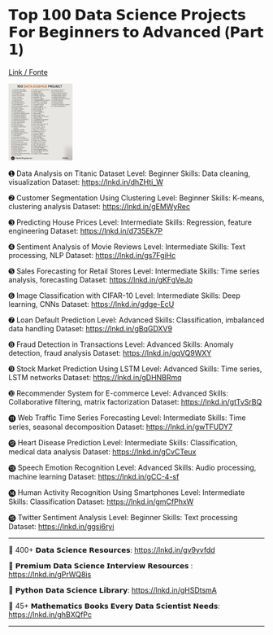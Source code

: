 # 𝗧𝗼𝗽 𝟭𝟬𝟬 𝗗𝗮𝘁𝗮 𝗦𝗰𝗶𝗲𝗻𝗰𝗲 𝗣𝗿𝗼𝗷𝗲𝗰𝘁𝘀 𝗙𝗼𝗿 𝗕𝗲𝗴𝗶𝗻𝗻𝗲𝗿𝘀 𝘁𝗼 𝗔𝗱𝘃𝗮𝗻𝗰𝗲𝗱 (𝗣𝗮𝗿𝘁 𝟭)

[Link / Fonte](https://www.linkedin.com/posts/iamarifalam_%F0%9D%97%A7%F0%9D%97%BC%F0%9D%97%BD-%F0%9D%9F%AD%F0%9D%9F%AC%F0%9D%9F%AC-%F0%9D%97%97%F0%9D%97%AE%F0%9D%98%81%F0%9D%97%AE-%F0%9D%97%A6%F0%9D%97%B0%F0%9D%97%B6%F0%9D%97%B2%F0%9D%97%BB%F0%9D%97%B0%F0%9D%97%B2-%F0%9D%97%A3%F0%9D%97%BF%F0%9D%97%BC%F0%9D%97%B7%F0%9D%97%B2%F0%9D%97%B0%F0%9D%98%81%F0%9D%98%80-activity-7259438790769823744-63lD?utm_source=share&utm_medium=member_desktop)

<img src="img/top-100-data-science.jpg" width=25% height=50%>
</br>

➊ Data Analysis on Titanic Dataset
Level: Beginner
Skills: Data cleaning, visualization
Dataset: https://lnkd.in/dhZHti_W

➋ Customer Segmentation Using Clustering
Level: Beginner
Skills: K-means, clustering analysis
Dataset: https://lnkd.in/gEMWyRec

➌ Predicting House Prices
Level: Intermediate
Skills: Regression, feature engineering
Dataset: https://lnkd.in/d735Ek7P

➍ Sentiment Analysis of Movie Reviews
Level: Intermediate
Skills: Text processing, NLP
Dataset: https://lnkd.in/gs7FgiHc

➎ Sales Forecasting for Retail Stores
Level: Intermediate
Skills: Time series analysis, forecasting
Dataset: https://lnkd.in/gKFgVeJp

➏ Image Classification with CIFAR-10
Level: Intermediate
Skills: Deep learning, CNNs
Dataset: https://lnkd.in/gdge-EcU

➐ Loan Default Prediction
Level: Advanced
Skills: Classification, imbalanced data handling
Dataset: https://lnkd.in/gBqGDXV9

➑ Fraud Detection in Transactions
Level: Advanced
Skills: Anomaly detection, fraud analysis
Dataset: https://lnkd.in/gqVQ9WXY

➒ Stock Market Prediction Using LSTM
Level: Advanced
Skills: Time series, LSTM networks
Dataset: https://lnkd.in/gDHNBRmq

➓ Recommender System for E-commerce
Level: Advanced
Skills: Collaborative filtering, matrix factorization
Dataset: https://lnkd.in/gtTvSrBQ

⓫ Web Traffic Time Series Forecasting
Level: Intermediate
Skills: Time series, seasonal decomposition
Dataset: https://lnkd.in/gwTFUDY7

⓬ Heart Disease Prediction
Level: Intermediate
Skills: Classification, medical data analysis
Dataset: https://lnkd.in/gCvCTeux

⓭ Speech Emotion Recognition
Level: Advanced
Skills: Audio processing, machine learning
Dataset: https://lnkd.in/gCC-4-sf

⓮ Human Activity Recognition Using Smartphones
Level: Intermediate
Skills: Classification
Dataset: https://lnkd.in/gmCfPhxW

⓯ Twitter Sentiment Analysis
Level: Beginner
Skills: Text processing
Dataset: https://lnkd.in/ggsi6ryi

---

📕 400+ 𝗗𝗮𝘁𝗮 𝗦𝗰𝗶𝗲𝗻𝗰𝗲 𝗥𝗲𝘀𝗼𝘂𝗿𝗰𝗲𝘀: https://lnkd.in/gv9yvfdd

📘 𝗣𝗿𝗲𝗺𝗶𝘂𝗺 𝗗𝗮𝘁𝗮 𝗦𝗰𝗶𝗲𝗻𝗰𝗲 𝗜𝗻𝘁𝗲𝗿𝘃𝗶𝗲𝘄 𝗥𝗲𝘀𝗼𝘂𝗿𝗰𝗲𝘀 : https://lnkd.in/gPrWQ8is

📙 𝗣𝘆𝘁𝗵𝗼𝗻 𝗗𝗮𝘁𝗮 𝗦𝗰𝗶𝗲𝗻𝗰𝗲 𝗟𝗶𝗯𝗿𝗮𝗿𝘆: https://lnkd.in/gHSDtsmA

📗 45+ 𝗠𝗮𝘁𝗵𝗲𝗺𝗮𝘁𝗶𝗰𝘀 𝗕𝗼𝗼𝗸𝘀 𝗘𝘃𝗲𝗿𝘆 𝗗𝗮𝘁𝗮 𝗦𝗰𝗶𝗲𝗻𝘁𝗶𝘀𝘁 𝗡𝗲𝗲𝗱𝘀: https://lnkd.in/ghBXQfPc

---
